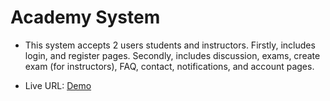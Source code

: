 # Academy System

- This system accepts 2 users students and instructors. Firstly, includes login, and register pages. Secondly, includes discussion, exams, create exam (for instructors), FAQ, contact, notifications, and account pages.

- Live URL: [Demo](https://superlative-selkie-ea5752.netlify.app/login)